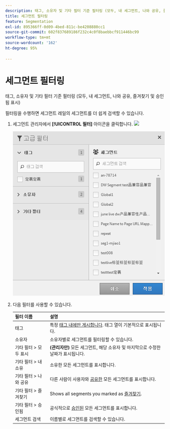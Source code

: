 ```yaml
---
description: 태그, 소유자 및 기타 필터 기준 필터링 (모두, 내 세그먼트, 나와 공유, 즐겨찾기 및 승인됨 표시)
title: 세그먼트 필터링
feature: Segmentation
exl-id: 895366ff-0d09-4bed-811c-be4208880cc1
source-git-commit: 602f837689186f232c4c0f8baebbcf911446bc99
workflow-type: tm+mt
source-wordcount: '162'
ht-degree: 95%

---
```


# 세그먼트 필터링

태그, 소유자 및 기타 필터 기준 필터링 (모두, 내 세그먼트, 나와 공유, 즐겨찾기 및 승인됨 표시)

필터링을 수행하면 세그먼트 레일의 세그먼트를 더 쉽게 검색할 수 있습니다.

1. 세그먼트 관리자에서 **[!UICONTROL 필터]** 아이콘을 클릭합니다. ![](https://spectrum.adobe.com/static/icons/workflow_18/Smock_Filter_18_N.svg)

   ![](assets/filtering.png)

2. 다음 필터를 사용할 수 있습니다.

   | 필터 이름 | 설명 |
   |---|---|
   | 태그 | 특정 [태그 내에만 게시합니다](/help/components/segmentation/segmentation-workflow/seg-tag.md). 태그 열이 기본적으로 표시됩니다. |
   | 소유자 | 소유자별로 세그먼트를 필터링할 수 있습니다. |
   | 기타 필터 > 모두 표시 | **(관리자만)** 모든 세그먼트, 해당 소유자 및 마지막으로 수정한 날짜가 표시됩니다. |
   | 기타 필터 > 내 소유 | 소유한 모든 세그먼트를 표시합니다. |
   | 기타 필터 > 나와 공유 | 다른 사람이 사용자와 [공유한](/help/components/segmentation/segmentation-workflow/t-seg-share.md) 모든 세그먼트를 표시합니다. |
   | 기타 필터 > 즐겨찾기 | Shows all segments you marked as [즐겨찾기](/help/components/segmentation/segmentation-workflow/t-seg-favorite.md). |
   | 기타 필터 > 승인됨 | 공식적으로 [승인된](/help/components/segmentation/segmentation-workflow/seg-approve.md) 모든 세그먼트를 표시합니다. |
   | 세그먼트 검색 | 이름별로 세그먼트를 검색할 수 있습니다. |
